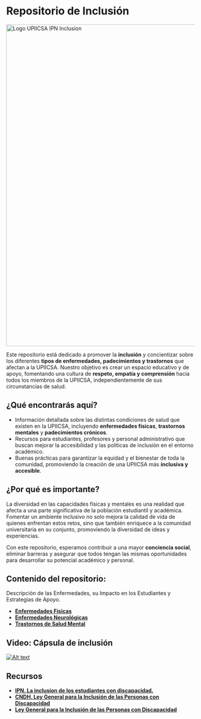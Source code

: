 # Repositorio de Inclusión

<img width="859" alt="Logo UPIICSA IPN Inclusion" src="https://github.com/user-attachments/assets/1efbd3ad-8ad3-43d1-a2be-267342173b94">

Este repositorio está dedicado a promover la **inclusión** y concientizar sobre los diferentes **tipos de enfermedades, padecimientos y trastornos** que afectan a la UPIICSA. Nuestro objetivo es crear un espacio educativo y de apoyo, fomentando una cultura de **respeto, empatía y comprensión** hacia todos los miembros de la UPIICSA, independientemente de sus circunstancias de salud.
  
## ¿Qué encontrarás aquí?

- Información detallada sobre las distintas condiciones de salud que existen en la UPIICSA, incluyendo **enfermedades físicas**, **trastornos mentales** y **padecimientos crónicos**.
- Recursos para estudiantes, profesores y personal administrativo que buscan mejorar la accesibilidad y las políticas de inclusión en el entorno académico.
- Buenas prácticas para garantizar la equidad y el bienestar de toda la comunidad, promoviendo la creación de una UPIICSA más **inclusiva y accesible**.

## ¿Por qué es importante?

La diversidad en las capacidades físicas y mentales es una realidad que afecta a una parte significativa de la población estudiantil y académica. Fomentar un ambiente inclusivo no solo mejora la calidad de vida de quienes enfrentan estos retos, sino que también enriquece a la comunidad universitaria en su conjunto, promoviendo la diversidad de ideas y experiencias.

Con este repositorio, esperamos contribuir a una mayor **conciencia social**, eliminar barreras y asegurar que todos tengan las mismas oportunidades para desarrollar su potencial académico y personal.

## Contenido del repositorio:

Descripción de las Enfermedades, su Impacto en los Estudiantes y Estrategias de Apoyo.

- **[Enfermedades Físicas](.Enfermedades/Fisicas.md)**
- **[Enfermedades Neurológicas](.Enfermedades/Neurologicas.md)**   
- **[Trastornos de Salud Mental](.Enfermedades/Salud_Mental.md)**

## Video: Cápsula de inclusión

[![Alt text](https://img.youtube.com/vi/uxlXGsOeY3g/0.jpg)](https://www.youtube.com/watch?v=uxlXGsOeY3g)

## Recursos

- **[IPN. La inclusion de los estudiantes con discapacidad.](https://www.ipn.mx/assets/files/innovacion/docs/Innovacion-Educativa-79/La-inclusion-de-los-estudiantes-con-discapacidad-en-dos-universidades.pdf)**
- **[CNDH. Ley General para la Inclusión de las Personas con Discapacidad](http://appweb.cndh.org.mx/biblioteca/archivos/pdfs/66_Ley_General_Discapacidad.pdf)**
- **[Ley General para la Inclusión de las Personas con Discapacidad](https://www.diputados.gob.mx/LeyesBiblio/pdf/LGIPD.pdf)**
